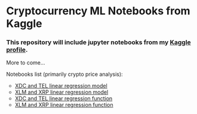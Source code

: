 <h1>Cryptocurrency ML Notebooks from Kaggle</h1>

<h3>This repository will include jupyter notebooks from my <a href="https://kaggle.com/mauricedw22">Kaggle profile</a>.</h3>

<p>More to come...</p>

<p>Notebooks list (primarily crypto price analysis):</p>
<ul style="list-style-type:circle;">
    <li><a href="https://www.kaggle.com/mauricedw22/telcoin-xdc-linear-regression-model/">XDC and TEL linear regression model</a></li>
    <li><a href="https://www.kaggle.com/mauricedw22/xrp-xlm-linear-regression-model/">XLM and XRP linear regression model</a></li>
    <li><a href="https://www.kaggle.com/mauricedw22/xdctel-linear-regression-function">XDC and TEL linear regression function</a></li>
    <li><a href="https://www.kaggle.com/mauricedw22/xdctel-linear-regression-function">XLM and XRP linear regression function</a></li>
</ul>
